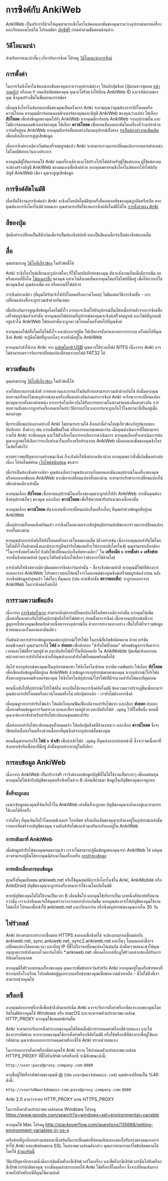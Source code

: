 # การซิงค์กับ AnkiWeb

<!-- toc -->

AnkiWeb เป็นบริการที่ช่วยให้คุณสามารถซิงโครไนซ์คอลเลกชันของคุณระหว่างอุปกรณ์หลายเครื่อง และเรียนออนไลน์ได้ โปรดสมัคร [บัญชีฟรี](https://ankiweb.net/) ก่อนทำตามขั้นตอนด้านล่าง

## วิดีโอแนะนำ

สำหรับการแนะนำสั้นๆ เกี่ยวกับการซิงค์ โปรดดู [วิดีโอแนะนำการซิงค์](https://www.youtube.com/watch?v=YkiM4DPzSVc&list=PLGgmaKOIHykFoomqkBJAyGiDQ2kyiuTao&yt:cc=on)

## การตั้งค่า

ในการเริ่มซิงโครไนซ์คอลเลกชันของคุณระหว่างอุปกรณ์ต่างๆ ให้คลิกปุ่มซิงค์ (ปุ่มบนขวาสุดบน [หน้าจอหลัก](studying.md#decks)) หรือกด <kbd>Y</kbd> บนแป้นพิมพ์ของคุณ คุณจะได้รับแจ้งให้ป้อน AnkiWeb ID และรหัสผ่านของคุณ ซึ่งคุณสร้างขึ้นในขั้นตอนการสมัคร

เมื่อคุณซิงโครไนซ์คอลเลกชันของคุณเป็นครั้งแรก Anki จะถามคุณว่าคุณต้องการอัปโหลดหรือดาวน์โหลด หากคุณมีการ์ดบนคอมพิวเตอร์ของคุณและบัญชี AnkiWeb ของคุณว่างเปล่า ให้เลือก **อัปโหลด** เพื่อส่งข้อมูลของคุณไปยัง AnkiWeb หากคุณมีการ์ดบน AnkiWeb จากอุปกรณ์อื่น และไม่มีการ์ดบนคอมพิวเตอร์ของคุณ ให้เลือก **ดาวน์โหลด** เพื่อแทนที่คอลเลกชันในเครื่องที่ว่างเปล่าด้วยการ์ดที่อยู่บน AnkiWeb หากคุณมีการ์ดที่แตกต่างกันบนอุปกรณ์ทั้งสอง [จำเป็นต้องทำงานเพิ่มเติม](#merging-conflicts) เพื่อหลีกเลี่ยงการสูญเสียข้อมูล

เมื่อการซิงค์ทางเดียวเริ่มต้นเสร็จสมบูรณ์แล้ว Anki จะสามารถรวมการเปลี่ยนแปลงจากหลายตำแหน่งได้โดยมีข้อยกเว้นบางประการ

หากคุณมีผู้ใช้หลายคนใช้ Anki บนเครื่องเดียวและได้สร้างโปรไฟล์สำหรับผู้ใช้แต่ละคน ผู้ใช้แต่ละคนจะต้องสร้างบัญชี AnkiWeb ของตนเองเพื่อซิงค์ด้วย หากคุณพยายามซิงโครไนซ์หลายโปรไฟล์กับบัญชี AnkiWeb เดียว คุณจะสูญเสียข้อมูล

## การซิงค์อัตโนมัติ

เมื่อเปิดใช้งานการซิงค์แล้ว Anki จะซิงค์โดยอัตโนมัติทุกครั้งที่คอลเลกชันของคุณถูกปิดหรือเปิด หากคุณต้องการซิงโครไนซ์ด้วยตนเอง คุณสามารถปิดใช้งานการซิงค์อัตโนมัติได้ใน [การตั้งค่าของ Anki](preferences.md#syncing)

## สีของปุ่ม

ปุ่มซิงค์จะเปลี่ยนเป็นสีน้ำเงินเมื่อจำเป็นต้องซิงค์ปกติ และเป็นสีแดงเมื่อจำเป็นต้องซิงค์แบบเต็ม

## สื่อ

คุณสามารถดู [วิดีโอที่เกี่ยวข้อง](https://www.youtube.com/watch?v=phP9GGG-PxY) ในหัวข้อนี้ได้

Anki จะซิงโครไนซ์เสียงและรูปภาพใดๆ ที่ใช้โดยบันทึกย่อของคุณ มันจะสังเกตเห็นเมื่อมีการเพิ่ม ลบ หรือแทนที่สื่อใน [โฟลเดอร์สื่อ](files.md#user-data) ของคุณ แต่จะไม่สังเกตเห็นหากคุณได้แก้ไขไฟล์ที่มีอยู่ เพื่อให้การแก้ไขของคุณซิงค์ คุณต้องเพิ่ม ลบ หรือแทนที่ไฟล์ด้วย

การซิงค์ทางเดียว (ที่คุณได้รับแจ้งให้อัปโหลดหรือดาวน์โหลด) ไม่มีผลต่อวิธีการซิงค์สื่อ - การเปลี่ยนแปลงสื่อจะถูกรวมเข้าด้วยกันเสมอ

เพื่อป้องกันการสูญเสียข้อมูลโดยไม่ตั้งใจ การลบจะซิงค์ไปยังอุปกรณ์อื่นก็ต่อเมื่อทำหลังจากการซิงค์สื่อเสร็จสมบูรณ์แล้วเท่านั้น หากคุณลบไฟล์ก่อนที่อุปกรณ์ของคุณจะซิงค์เสร็จสมบูรณ์ และไฟล์ที่ถูกลบมีอยู่แล้วใน AnkiWeb ไฟล์เหล่านั้นจะถูกดาวน์โหลดในครั้งต่อไปที่คุณซิงค์

หากคุณลบไฟล์สื่อโดยไม่ได้ตั้งใจ และต้องการกู้คืน ให้เปิดการตั้งค่าและออกจากระบบ ครั้งต่อไปที่คุณซิงค์ Anki จะกู้คืนไฟล์ที่ถูกลบใดๆ หากยังมีอยู่ใน AnkiWeb

หากคุณกำลังใช้งาน Anki จาก [แฟลชไดรฟ์ USB](files.md#running-from-a-flash-drive) คุณควรใช้ระบบไฟล์ NTFS เนื่องจาก Anki อาจไม่สามารถตรวจจับการเปลี่ยนแปลงสื่อบนระบบไฟล์ FAT32 ได้

## ความขัดแย้ง

คุณสามารถดู [วิดีโอที่เกี่ยวข้อง](https://www.youtube.com/watch?v=UEAcpfMQnjo) ในหัวข้อนี้ได้

ภายใต้สถานการณ์ปกติ การทบทวนและการแก้ไขบันทึกย่อสามารถรวมเข้าด้วยกันได้ ดังนั้นหากคุณทบทวนหรือแก้ไขบนอุปกรณ์สองเครื่องที่แตกต่างกันก่อนทำการซิงค์ Anki จะรักษาการเปลี่ยนแปลงของคุณจากทั้งสองตำแหน่ง หากการ์ดใบเดียวกันได้รับการทบทวนในสองตำแหน่งที่แตกต่างกัน การทบทวนทั้งสองจะถูกทำเครื่องหมายในประวัติการแก้ไข และการ์ดจะถูกเก็บไว้ในสถานะที่เป็นอยู่เมื่อตอบล่าสุด

มีการเปลี่ยนแปลงบางอย่างที่ Anki ไม่สามารถรวมได้ สิ่งเหล่านี้ส่วนใหญ่เกี่ยวข้องกับรูปแบบของบันทึกย่อ: สิ่งต่างๆ เช่น การเพิ่มฟิลด์ใหม่ หรือการลบเทมเพลตการ์ด เมื่อคุณดำเนินการที่ไม่สามารถรวมได้ Anki จะเตือนคุณ และให้ตัวเลือกในการยกเลิกการดำเนินการ หากคุณเลือกที่จะดำเนินการต่อ คุณจะถูกขอให้เลือกว่าจะเก็บสำเนาในเครื่องหรือสำเนาบน AnkiWeb เมื่อคอลเลกชันของคุณซิงโครไนซ์ครั้งต่อไป

หากตรวจพบปัญหาบางอย่างขณะซิงค์ ก็จะบังคับให้ซิงค์ทางเดียวด้วย หากคุณพบว่าสิ่งนี้เกิดขึ้นอย่างต่อเนื่อง โปรดโพสต์บน [เว็บไซต์สนับสนุน](https://forums.ankiweb.net) ของเรา

เมื่อจำเป็นต้องซิงค์ทางเดียว คุณต้องเลือกว่าคุณต้องการเก็บคอลเลกชันบนอุปกรณ์ในเครื่องของคุณ หรือคอลเลกชันบน AnkiWeb หากมีการเปลี่ยนแปลงทั้งสองด้าน จะสามารถรักษาการเปลี่ยนแปลงได้เพียงด้านเดียวเท่านั้น

หากคุณเลือก **อัปโหลด** เนื้อหาบนอุปกรณ์ในเครื่องของคุณจะถูกส่งไปยัง AnkiWeb จากนั้นคุณต้องซิงค์อุปกรณ์อื่นๆ ของคุณ และเลือก **ดาวน์โหลด** เพื่อให้พวกเขารับสำเนาของเนื้อหานั้น

หากคุณเลือก **ดาวน์โหลด** มันจะแทนที่การเปลี่ยนแปลงในเครื่องใดๆ ที่คุณทำด้วยข้อมูลที่อยู่บน AnkiWeb

เมื่ออุปกรณ์ทั้งหมดซิงค์กันแล้ว การซิงค์ในอนาคตจะกลับสู่พฤติกรรมปกติของการรวมการเปลี่ยนแปลงจากทั้งสองด้าน

หากคุณต้องการบังคับให้อัปโหลดหรือดาวน์โหลดแบบเต็ม (ตัวอย่างเช่น เนื่องจากคุณลบสำรับไพ่โดยไม่ได้ตั้งใจในด้านหนึ่งและต้องการกู้คืนสำรับไพ่แทนที่จะให้การลบซิงโครไนซ์) คุณสามารถเลือกช่อง "ในการซิงค์ครั้งต่อไป บังคับให้เปลี่ยนแปลงในทิศทางเดียว" ใน **เครื่องมือ > การตั้งค่า > เครือข่าย** จากนั้นซิงค์ตามปกติ (คุณจะได้รับตัวเลือกให้เลือกว่าต้องการใช้ด้านใด)

การบังคับให้ซิงค์ทางเดียวมีผลต่อการซิงค์การ์ดเท่านั้น - สื่อจะซิงค์ตามปกติ หากคุณมีไฟล์ที่ต้องการลบออกจาก AnkiWeb โปรดตรวจสอบให้แน่ใจว่าไคลเอนต์ของคุณซิงค์เสร็จสมบูรณ์แล้วก่อน หลังจากซิงค์ข้อมูลล่าสุดแล้ว ไฟล์ใดๆ ที่คุณลบ (เช่น ผ่านฟังก์ชัน **ตรวจสอบสื่อ**) จะถูกลบออกจาก AnkiWeb ในการซิงค์ครั้งต่อไป

## การรวมความขัดแย้ง

เนื่องจาก [การซิงค์ครั้งแรก](#setup) สามารถซิงค์การเปลี่ยนแปลงได้ในทิศทางเดียวเท่านั้น หากคุณได้เพิ่มเนื้อหาที่แตกต่างกันไปยังอุปกรณ์หรือโปรไฟล์ต่างๆ ก่อนตั้งค่าการซิงค์ เนื้อหาบนอุปกรณ์หนึ่งจะสูญหายไปหากคุณเขียนทับด้วยเนื้อหาจากอุปกรณ์อื่น ด้วยการทำงานบางอย่าง เป็นไปได้ที่จะรวมข้อมูลด้วยตนเองลงในคอลเลกชันเดียว

เริ่มต้นด้วยการสำรองข้อมูลบนแต่ละอุปกรณ์/โปรไฟล์ ในกรณีที่เกิดข้อผิดพลาด ด้วยเวอร์ชันคอมพิวเตอร์ คุณสามารถใช้ **ไฟล์ > ส่งออก** เพื่อส่งออก "สำรับไพ่ทั้งหมด" พร้อมข้อมูลการจัดตารางเวลาและไฟล์สื่อรวมอยู่ด้วย และบันทึกไฟล์ไว้ในที่ปลอดภัย ใน AnkiMobile ปุ่มเพิ่ม/ส่งออกบนหน้าจอรายการสำรับไพ่จะช่วยให้คุณส่งออกสำรับไพ่ทั้งหมดพร้อมสื่อได้

ถัดไป หากอุปกรณ์ของคุณเป็นอุปกรณ์พกพา ให้ซิงโครไนซ์ก่อน หากมีความขัดแย้ง ให้เลือก **อัปโหลด** เพื่อเขียนทับข้อมูลที่มีอยู่บน AnkiWeb ด้วยข้อมูลจากอุปกรณ์พกพาของคุณ หากอุปกรณ์/โปรไฟล์ทั้งสองอยู่บนคอมพิวเตอร์ของคุณ ให้ซิงโครไนซ์อุปกรณ์/โปรไฟล์ที่มีจำนวนสำรับไพ่มากที่สุดก่อน

ตอนนี้กลับไปที่อุปกรณ์/โปรไฟล์อื่น หากเปิดใช้งานการซิงค์อัตโนมัติ ข้อความอาจปรากฏขึ้นเพื่อถามว่าคุณต้องการอัปโหลดหรือดาวน์โหลดหรือไม่ คลิกปุ่มยกเลิก - เรายังไม่ต้องการซิงค์

เมื่อคุณดูรายการสำรับไพ่แล้ว ให้คลิกไอคอนฟันเฟืองถัดจากสำรับไพ่แรก และเลือก **ส่งออก** ส่งออกเนื้อหาพร้อมข้อมูลการจัดตารางเวลาและสื่อรวมอยู่ด้วย และบันทึกไฟล์ `.apkg` ไว้ที่ใดที่หนึ่ง ตอนนี้คุณจะต้องทำซ้ำสำหรับสำรับไพ่ระดับบนสุดแต่ละสำรับ

เมื่อส่งออกสำรับไพ่ระดับบนสุดทั้งหมดแล้ว ให้คลิกปุ่มซิงค์ที่ด้านบนขวา และเลือก **ดาวน์โหลด** ซึ่งจะเขียนทับเนื้อหาในเครื่องด้วยเนื้อหาที่คุณซิงค์จากอุปกรณ์อื่นของคุณ

ตอนนี้คุณสามารถใช้ **ไฟล์ > นำเข้า** เพื่อนำเข้าไฟล์ `.apkg` ที่คุณส่งออกก่อนหน้านี้ ซึ่งจะรวมเนื้อหาที่ส่งออกเข้ากับเนื้อหาที่มีอยู่ ดังนั้นทุกอย่างจะอยู่ในที่เดียว

## การลบข้อมูล AnkiWeb

เนื่องจาก AnkiWeb เป็นบริการฟรี เราจึงต้องลบข้อมูลบัญชีที่ไม่ได้ใช้งานเป็นระยะๆ เพื่อลดต้นทุน หากคุณไม่ได้เข้าถึงบัญชีของคุณหรือซิงค์ในช่วง 6 เดือนที่ผ่านมา ข้อมูลในบัญชีของคุณอาจถูกลบ

### สิ่งที่จะถูกลบ

เฉพาะข้อมูลของคุณที่จัดเก็บไว้ใน AnkiWeb เท่านั้นที่จะถูกลบ บัญชีของคุณจะยังคงอยู่และสามารถใช้งานได้อีกครั้ง

การ์ดใดๆ ที่คุณจัดเก็บไว้ในคอมพิวเตอร์ โทรศัพท์ หรือแท็บเล็ตของคุณจะยังคงอยู่ในอุปกรณ์เหล่านั้น รายการที่แชร์จากบัญชีของคุณ รวมถึงสำรับไพ่และส่วนเสริมจะยังคงอยู่ใน AnkiWeb

### การกลับมาที่ AnkiWeb

เมื่อข้อมูลสำรับไพ่ของคุณหมดอายุแล้ว เราจะไม่สามารถกู้คืนข้อมูลของคุณจาก AnkiWeb ได้ แต่คุณอาจสามารถกู้คืนได้หากคุณมีสำเนาในเครื่องหรือ [การสำรองข้อมูล](./backups.md)

### การหลีกเลี่ยงการลบข้อมูล

ทุกครั้งที่คุณเยี่ยมชม ankiweb.net หรือใช้คุณสมบัติการซิงโครไนซ์ใน Anki, AnkiMobile หรือ AnkiDroid บัญชีของคุณจะถูกทำเครื่องหมายว่าใช้งานโดยอัตโนมัติ

หากบัญชีของคุณไม่ได้ใช้งานเป็นเวลา 6 เดือนขึ้นไป และคุณใช้บริการเป็นเวลาหนึ่งสัปดาห์หรือนานกว่านั้น เราจะส่งอีเมลแจ้งให้คุณทราบว่าการลบกำลังจะเกิดขึ้น หากคุณต้องการให้บัญชีของคุณใช้งานได้ต่อไป โปรดลงชื่อเข้าใช้ ankiweb.net และเรียนการ์ด หรือซิงค์อุปกรณ์ของคุณภายใน 30 วัน

## ไฟร์วอลล์

Anki ต้องสามารถทำการเชื่อมต่อ HTTPS ขาออกเพื่อซิงค์ได้ จะต้องสามารถเชื่อมต่อกับ ankiweb.net, sync.ankiweb.net, sync2.ankiweb.net และอื่นๆ โดเมนเหล่านี้อาจเปลี่ยนแปลงได้ตลอดเวลา และที่อยู่ IP ที่ชี้ไปก็อาจเปลี่ยนแปลงได้เช่นกัน ดังนั้นเราขอแนะนำให้คุณอนุญาตการเข้าถึงแบบไวด์การ์ดไปยัง \*.ankiweb.net เพื่อลดโอกาสที่กฎไฟร์วอลล์จะต้องได้รับการอัปเดตในอนาคต

หากคุณมีไฟร์วอลล์บนเครื่องของคุณ คุณควรเพิ่มข้อยกเว้นสำหรับ Anki หากคุณอยู่ในเครือข่ายของที่ทำงานหรือโรงเรียน โปรดติดต่อผู้ดูแลระบบเครือข่ายของคุณเพื่อขอความช่วยเหลือ - นี่ไม่ใช่สิ่งที่เราสามารถช่วยคุณได้

## พร็อกซี

หากคุณต้องการพร็อกซีเพื่อเข้าถึงอินเทอร์เน็ต Anki ควรจะรับการตั้งค่าพร็อกซีของระบบของคุณโดยอัตโนมัติหากคุณใช้ Windows หรือ macOS และจะเคารพตัวแปรสภาพแวดล้อม HTTP_PROXY หากคุณใช้แพลตฟอร์มอื่น

Anki จะสามารถรับการตั้งค่าระบบของคุณได้ก็ต่อเมื่อมีการกำหนดค่าพร็อกซีด้วยตนเอง และไม่ต้องการรหัสผ่าน หากระบบของคุณใช้การตั้งค่าพร็อกซีอัตโนมัติ หรือใช้พร็อกซีที่ต้องการชื่อผู้ใช้และรหัสผ่าน คุณจะต้องบอกการกำหนดค่าพร็อกซีให้ Anki ทราบด้วยตนเอง

ในการบอกการตั้งค่าพร็อกซีของคุณให้ Anki ทราบ ให้กำหนดตัวแปรสภาพแวดล้อม HTTPS_PROXY ที่ชี้ไปยังเซิร์ฟเวอร์พร็อกซี จะมีลักษณะดังนี้:

    http://user:pass@proxy.company.com:8080

หากชื่อผู้ใช้หรือรหัสผ่านของคุณมี @ (เช่น `user@workdomain.com`) คุณต้องเปลี่ยนเป็น %40 ดังนี้:

    http://user%40workdomain.com:pass@proxy.company.com:8080

Anki 2.0 คาดว่าจะพบ HTTP_PROXY แทน HTTPS_PROXY

ในการตั้งค่าตัวแปรสภาพแวดล้อมบน Windows โปรดดู <https://www.google.com/search?q=windows+set+environmental+variable>

หากคุณใช้ Mac โปรดดู <http://stackoverflow.com/questions/135688/setting-environment-variables-in-os-x>

เครือข่ายที่ถูกล็อกอย่างแน่นหนาซึ่งสกัดกั้นการเชื่อมต่อที่ปลอดภัยและแสดงใบรับรองของตนเองอาจทำให้ Anki แสดงข้อผิดพลาด SSL ในสภาพแวดล้อมดังกล่าว คุณอาจสามารถแก้ไขข้อผิดพลาดได้โดยใช้ [ส่วนเสริมนี้](https://ankiweb.net/shared/info/1332261690)

วิธีแก้ปัญหาอีกทางหนึ่งคือการติดตั้งพร็อกซีเซิร์ฟเวอร์ในเครื่อง และชี้พร็อกซีเซิร์ฟเวอร์นั้นไปยังพร็อกซีเซิร์ฟเวอร์ปกติของคุณ จากนั้นคุณสามารถบอกให้ Anki ใช้พร็อกซีในเครื่อง ซึ่งจะเปลี่ยนเส้นทางคำขอไปยังพร็อกซีที่คุณใช้ตามปกติ
